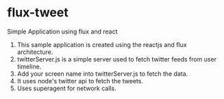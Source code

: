 # flux-tweet
Simple Application using flux and react

1. This sample application is created using the reactjs and flux architecture.
2. twitterServer.js is a simple server used to fetch twitter feeds from user timeline.
3. Add your screen name into twitterServer.js to fetch the data. 
4. It uses node's twitter api to fetch the tweets.
5. Uses superagent for network calls.


